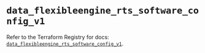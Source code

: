 # `data_flexibleengine_rts_software_config_v1`

Refer to the Terraform Registry for docs: [`data_flexibleengine_rts_software_config_v1`](https://registry.terraform.io/providers/flexibleenginecloud/flexibleengine/1.46.0/docs/data-sources/rts_software_config_v1).
